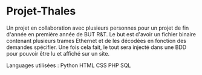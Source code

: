 # Projet-Thales

Un projet en collaboration avec plusieurs personnes pour un projet de fin d'année en première année de BUT R&T.
Le but est d'avoir un fichier binaire contenant plusieurs trames Ethernet et de les décodées en fonction des demandes spécifier. 
Une fois cela fait, le tout sera injecté dans une BDD pour pouvoir être lu et affiché sur un site. 

Languages utilisées : 
Python
HTML
CSS
PHP
SQL

